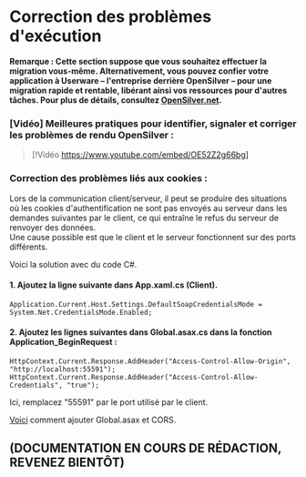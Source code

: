 # Correction des problèmes d'exécution

**Remarque : Cette section suppose que vous souhaitez effectuer la migration vous-même. Alternativement, vous pouvez confier votre application à Userware – l'entreprise derrière OpenSilver – pour une migration rapide et rentable, libérant ainsi vos ressources pour d'autres tâches. Pour plus de détails, consultez [OpenSilver.net](https://opensilver.net).**

### [Vidéo] Meilleures pratiques pour identifier, signaler et corriger les problèmes de rendu OpenSilver :

> [!Vidéo https://www.youtube.com/embed/OE52Z2g66bg]

### Correction des problèmes liés aux cookies :

Lors de la communication client/serveur, il peut se produire des situations où les cookies d'authentification ne sont pas envoyés au serveur dans les demandes suivantes par le client, ce qui entraîne le refus du serveur de renvoyer des données.\
Une cause possible est que le client et le serveur fonctionnent sur des ports différents.

Voici la solution avec du code C#.

#### 1. Ajoutez la ligne suivante dans App.xaml.cs (Client).

```Application.Current.Host.Settings.DefaultSoapCredentialsMode = System.Net.CredentialsMode.Enabled;```

#### 2. Ajoutez les lignes suivantes dans Global.asax.cs dans la fonction Application_BeginRequest :

```
HttpContext.Current.Response.AddHeader("Access-Control-Allow-Origin", "http://localhost:55591");
HttpContext.Current.Response.AddHeader("Access-Control-Allow-Credentials", "true");
```

Ici, remplacez "55591" par le port utilisé par le client.

[Voici](https://doc.opensilver.net/documentation/in-depth-topics/wcf-and-webclient.html#to-add-cors-to-your-web-service-recommended-simply-follow-these-steps) comment ajouter Global.asax et CORS.

## (DOCUMENTATION EN COURS DE RÉDACTION, REVENEZ BIENTÔT)
